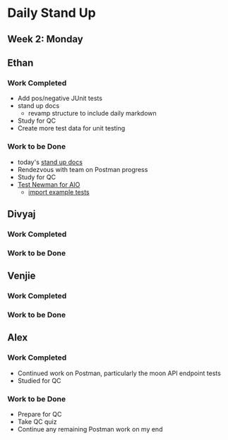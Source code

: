# Daily Stand Up
## Week 2: Monday

## Ethan

### Work Completed

- Add pos/negative JUnit tests
- stand up docs
    - revamp structure to include daily markdown
- Study for QC
- Create more test data for unit testing

### Work to be Done

- today's [stand up docs](https://github.com/ethbra-revature/team-planetarium/tree/docs/standup/materials/standup)
- Rendezvous with team on Postman progress
- Study for QC
- [Test Newman for AIO](https://aiosupport.atlassian.net/wiki/spaces/AioTests/pages/2027225147/Postman+via+Newman+Report#Newman-Setup)
  - [import example tests](https://ethbra.atlassian.net/projects/PTRM?selectedItem=com.atlassian.plugins.atlassian-connect-plugin:com.kaanha.jira.tcms__aio-tcms-project-overview)

## Divyaj

### Work Completed

### Work to be Done


## Venjie

### Work Completed

### Work to be Done

## Alex

### Work Completed
- Continued work on Postman, particularly the moon API endpoint tests 
- Studied for QC

### Work to be Done
- Prepare for QC
- Take QC quiz
- Continue any remaining Postman work on my end
